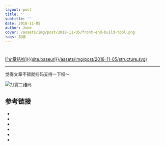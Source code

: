 ```yaml
---
layout: post
title: ''
subtitle: ''
date: 2018-11-05
author: June
cover: /assets/img/post/2018-11-05/front-end-build-tool.png
tags: 前端
---
```


# 

<a data-fancybox="gallery" href="{{site.baseurl}}/assets/img/post/2018-11-05/structure.svg">
![文章结构]({{site.baseurl}}/assets/img/post/2018-11-05/structure.svg)
</a>





---

觉得文章不错就扫码支持一下呗～

![打赏二维码]({{site.baseurl}}/assets/img/post/pay-qr.jpg)

## 参考链接

* []()
* []()
* []()
* []()
* []()
* []()